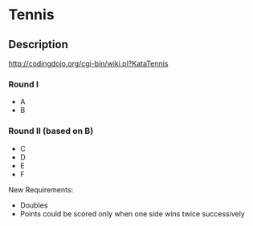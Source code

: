 Tennis
======

Description
-----------
http://codingdojo.org/cgi-bin/wiki.pl?KataTennis

### Round I
- A
- B

### Round II (based on B)
- C
- D
- E
- F

New Requirements:
- Doubles
- Points could be scored only when one side wins twice successively